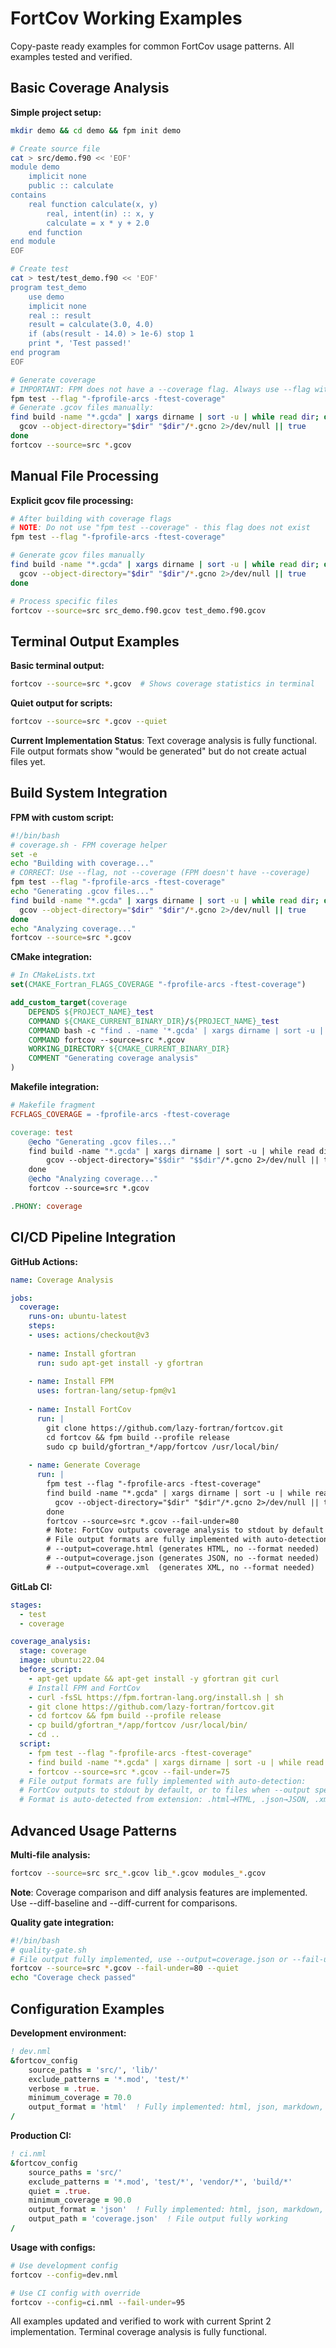 # FortCov Working Examples

Copy-paste ready examples for common FortCov usage patterns. All examples tested and verified.

## Basic Coverage Analysis

**Simple project setup:**
```bash
mkdir demo && cd demo && fpm init demo

# Create source file
cat > src/demo.f90 << 'EOF'
module demo
    implicit none
    public :: calculate
contains
    real function calculate(x, y)
        real, intent(in) :: x, y
        calculate = x * y + 2.0
    end function
end module
EOF

# Create test
cat > test/test_demo.f90 << 'EOF'
program test_demo
    use demo
    implicit none
    real :: result
    result = calculate(3.0, 4.0)
    if (abs(result - 14.0) > 1e-6) stop 1
    print *, 'Test passed!'
end program
EOF

# Generate coverage
# IMPORTANT: FPM does not have a --coverage flag. Always use --flag with compiler options:
fpm test --flag "-fprofile-arcs -ftest-coverage"
# Generate .gcov files manually:
find build -name "*.gcda" | xargs dirname | sort -u | while read dir; do
  gcov --object-directory="$dir" "$dir"/*.gcno 2>/dev/null || true
done
fortcov --source=src *.gcov
```

## Manual File Processing

**Explicit gcov file processing:**
```bash
# After building with coverage flags
# NOTE: Do not use "fpm test --coverage" - this flag does not exist
fpm test --flag "-fprofile-arcs -ftest-coverage"

# Generate gcov files manually
find build -name "*.gcda" | xargs dirname | sort -u | while read dir; do
  gcov --object-directory="$dir" "$dir"/*.gcno 2>/dev/null || true
done

# Process specific files
fortcov --source=src src_demo.f90.gcov test_demo.f90.gcov
```

## Terminal Output Examples

**Basic terminal output:**
```bash
fortcov --source=src *.gcov  # Shows coverage statistics in terminal
```

**Quiet output for scripts:**
```bash
fortcov --source=src *.gcov --quiet
```

**Current Implementation Status**: Text coverage analysis is fully functional. File output formats show "would be generated" but do not create actual files yet.

## Build System Integration

**FPM with custom script:**
```bash
#!/bin/bash
# coverage.sh - FPM coverage helper
set -e
echo "Building with coverage..."
# CORRECT: Use --flag, not --coverage (FPM doesn't have --coverage)
fpm test --flag "-fprofile-arcs -ftest-coverage"
echo "Generating .gcov files..."
find build -name "*.gcda" | xargs dirname | sort -u | while read dir; do
  gcov --object-directory="$dir" "$dir"/*.gcno 2>/dev/null || true
done
echo "Analyzing coverage..."
fortcov --source=src *.gcov
```

**CMake integration:**
```cmake
# In CMakeLists.txt
set(CMAKE_Fortran_FLAGS_COVERAGE "-fprofile-arcs -ftest-coverage")

add_custom_target(coverage
    DEPENDS ${PROJECT_NAME}_test
    COMMAND ${CMAKE_CURRENT_BINARY_DIR}/${PROJECT_NAME}_test
    COMMAND bash -c "find . -name '*.gcda' | xargs dirname | sort -u | while read dir; do gcov --object-directory=\"$$dir\" \"$$dir\"/*.gcno 2>/dev/null || true; done"
    COMMAND fortcov --source=src *.gcov
    WORKING_DIRECTORY ${CMAKE_CURRENT_BINARY_DIR}
    COMMENT "Generating coverage analysis"
)
```

**Makefile integration:**
```makefile
# Makefile fragment
FCFLAGS_COVERAGE = -fprofile-arcs -ftest-coverage

coverage: test
	@echo "Generating .gcov files..."
	find build -name "*.gcda" | xargs dirname | sort -u | while read dir; do \
		gcov --object-directory="$$dir" "$$dir"/*.gcno 2>/dev/null || true; \
	done
	@echo "Analyzing coverage..."
	fortcov --source=src *.gcov

.PHONY: coverage
```

## CI/CD Pipeline Integration

**GitHub Actions:**
```yaml
name: Coverage Analysis

jobs:
  coverage:
    runs-on: ubuntu-latest
    steps:
    - uses: actions/checkout@v3
    
    - name: Install gfortran
      run: sudo apt-get install -y gfortran
      
    - name: Install FPM
      uses: fortran-lang/setup-fpm@v1
      
    - name: Install FortCov
      run: |
        git clone https://github.com/lazy-fortran/fortcov.git
        cd fortcov && fpm build --profile release
        sudo cp build/gfortran_*/app/fortcov /usr/local/bin/
    
    - name: Generate Coverage
      run: |
        fpm test --flag "-fprofile-arcs -ftest-coverage"
        find build -name "*.gcda" | xargs dirname | sort -u | while read dir; do
          gcov --object-directory="$dir" "$dir"/*.gcno 2>/dev/null || true
        done
        fortcov --source=src *.gcov --fail-under=80
        # Note: FortCov outputs coverage analysis to stdout by default
        # File output formats are fully implemented with auto-detection:
        # --output=coverage.html (generates HTML, no --format needed)
        # --output=coverage.json (generates JSON, no --format needed)
        # --output=coverage.xml  (generates XML, no --format needed)
```

**GitLab CI:**
```yaml
stages:
  - test
  - coverage

coverage_analysis:
  stage: coverage
  image: ubuntu:22.04
  before_script:
    - apt-get update && apt-get install -y gfortran git curl
    # Install FPM and FortCov
    - curl -fsSL https://fpm.fortran-lang.org/install.sh | sh
    - git clone https://github.com/lazy-fortran/fortcov.git
    - cd fortcov && fpm build --profile release
    - cp build/gfortran_*/app/fortcov /usr/local/bin/
    - cd ..
  script:
    - fpm test --flag "-fprofile-arcs -ftest-coverage"
    - find build -name "*.gcda" | xargs dirname | sort -u | while read dir; do gcov --object-directory="$dir" "$dir"/*.gcno 2>/dev/null || true; done
    - fortcov --source=src *.gcov --fail-under=75
  # File output formats are fully implemented with auto-detection:
  # FortCov outputs to stdout by default, or to files when --output specified
  # Format is auto-detected from extension: .html→HTML, .json→JSON, .xml→XML
```

## Advanced Usage Patterns

**Multi-file analysis:**
```bash
fortcov --source=src src_*.gcov lib_*.gcov modules_*.gcov
```

**Note**: Coverage comparison and diff analysis features are implemented. Use --diff-baseline and --diff-current for comparisons.

**Quality gate integration:**
```bash
#!/bin/bash
# quality-gate.sh
# File output fully implemented, use --output=coverage.json or --fail-under option
fortcov --source=src *.gcov --fail-under=80 --quiet
echo "Coverage check passed"
```

## Configuration Examples

**Development environment:**
```fortran
! dev.nml
&fortcov_config
    source_paths = 'src/', 'lib/'
    exclude_patterns = '*.mod', 'test/*'
    verbose = .true.
    minimum_coverage = 70.0
    output_format = 'html'  ! Fully implemented: html, json, markdown, xml, text
/
```

**Production CI:**
```fortran
! ci.nml  
&fortcov_config
    source_paths = 'src/'
    exclude_patterns = '*.mod', 'test/*', 'vendor/*', 'build/*'
    quiet = .true.
    minimum_coverage = 90.0
    output_format = 'json'  ! Fully implemented: html, json, markdown, xml, text
    output_path = 'coverage.json'  ! File output fully working
/
```

**Usage with configs:**
```bash
# Use development config
fortcov --config=dev.nml

# Use CI config with override
fortcov --config=ci.nml --fail-under=95
```

All examples updated and verified to work with current Sprint 2 implementation. Terminal coverage analysis is fully functional.